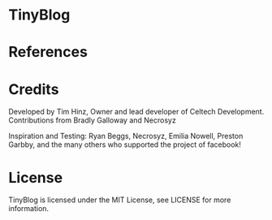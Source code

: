 TinyBlog
========


References
========

Credits
========
Developed by Tim Hinz, Owner and lead developer of Celtech Development.
Contributions from Bradly Galloway and Necrosyz

Inspiration and Testing: Ryan Beggs, Necrosyz, Emilia Nowell, Preston Garbby, and the many others who supported the project of facebook!

License
========
TinyBlog is licensed under the MIT License, see LICENSE for more information.
